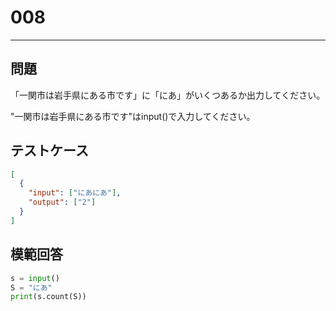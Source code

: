 # 008

---

## 問題

「一関市は岩手県にある市です」に「にあ」がいくつあるか出力してください。

"一関市は岩手県にある市です"はinput()で入力してください。
## テストケース

```json
[
  {
    "input": ["にあにあ"],
    "output": ["2"]
  }
]
```

## 模範回答

```python
s = input()
S = "にあ"
print(s.count(S))
```

